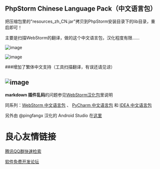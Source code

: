 
## PhpStorm Chinese Language Pack（中文语言包）


把压缩包里的"resources_zh_CN.jar"拷贝到PhpStorm安装目录下的lib目录，重启即可！


主要是扫描WebStorm的翻译，做的这个中文语言包，汉化程度有限……


![image](images/screen-01.jpg)

![image](images/screen-03.jpg)


###增加了繁体中文支持（工具扫描翻译，有误还请见谅）

![image](images/screen-02.jpg)
----------

**markdown 插件乱码**的问题参见[WebStorm汉化包](https://github.com/ewen0930/WebStorm-Chinese)里说明



同系列：[WebStorm 中文语言包](https://github.com/ewen0930/WebStorm-Chinese) 、 [PyCharm 中文语言包](https://github.com/ewen0930/PyCharm-Chinese) 和 [IDEA 中文语言包](https://github.com/ewen0930/IDEA-Chinese)

另外由 @pingfangx 汉化的 Android Studio 在[这里](https://github.com/pingfangx/TranslatorX/releases)

 # 良心友情链接

[腾讯QQ群快速检索](http://u.720life.cn/s/8cf73f7c)

[软件免费开发论坛](http://u.720life.cn/s/bbb01dc0)
